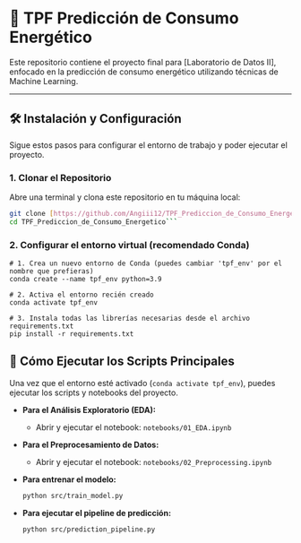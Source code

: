# 🚀 TPF Predicción de Consumo Energético

Este repositorio contiene el proyecto final para [Laboratorio de Datos II], enfocado en la predicción de consumo energético utilizando técnicas de Machine Learning.

---

## 🛠️ Instalación y Configuración

Sigue estos pasos para configurar el entorno de trabajo y poder ejecutar el proyecto.

### 1. Clonar el Repositorio

Abre una terminal y clona este repositorio en tu máquina local:

```bash
git clone [https://github.com/Angiii12/TPF_Prediccion_de_Consumo_Energetico.git](https://github.com/Angiii12/TPF_Prediccion_de_Consumo_Energetico.git)
cd TPF_Prediccion_de_Consumo_Energetico```
```
### 2. Configurar el entorno virtual (recomendado Conda)
```
# 1. Crea un nuevo entorno de Conda (puedes cambiar 'tpf_env' por el nombre que prefieras)
conda create --name tpf_env python=3.9

# 2. Activa el entorno recién creado
conda activate tpf_env

# 3. Instala todas las librerías necesarias desde el archivo requirements.txt
pip install -r requirements.txt
``````

## 🏃 Cómo Ejecutar los Scripts Principales

Una vez que el entorno esté activado (`conda activate tpf_env`), puedes ejecutar los scripts y notebooks del proyecto.

* **Para el Análisis Exploratorio (EDA):**
    * Abrir y ejecutar el notebook: `notebooks/01_EDA.ipynb`

* **Para el Preprocesamiento de Datos:**
    * Abrir y ejecutar el notebook: `notebooks/02_Preprocessing.ipynb`

* **Para entrenar el modelo:**
    ```bash
    python src/train_model.py
    ```

* **Para ejecutar el pipeline de predicción:**
    ```bash
    python src/prediction_pipeline.py
    ``````
